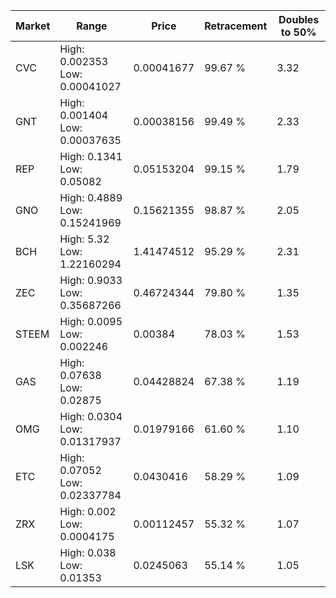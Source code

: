| Market | Range | Price| Retracement | Doubles to 50% |
| --- | --- | --- | --- | --- |
| CVC | High: 0.002353<br />Low: 0.00041027 | 0.00041677 | 99.67 % | 3.32 |
| GNT | High: 0.001404<br />Low: 0.00037635 | 0.00038156 | 99.49 % | 2.33 |
| REP | High: 0.1341<br />Low: 0.05082 | 0.05153204 | 99.15 % | 1.79 |
| GNO | High: 0.4889<br />Low: 0.15241969 | 0.15621355 | 98.87 % | 2.05 |
| BCH | High: 5.32<br />Low: 1.22160294 | 1.41474512 | 95.29 % | 2.31 |
| ZEC | High: 0.9033<br />Low: 0.35687266 | 0.46724344 | 79.80 % | 1.35 |
| STEEM | High: 0.0095<br />Low: 0.002246 | 0.00384 | 78.03 % | 1.53 |
| GAS | High: 0.07638<br />Low: 0.02875 | 0.04428824 | 67.38 % | 1.19 |
| OMG | High: 0.0304<br />Low: 0.01317937 | 0.01979166 | 61.60 % | 1.10 |
| ETC | High: 0.07052<br />Low: 0.02337784 | 0.0430416 | 58.29 % | 1.09 |
| ZRX | High: 0.002<br />Low: 0.0004175 | 0.00112457 | 55.32 % | 1.07 |
| LSK | High: 0.038<br />Low: 0.01353 | 0.0245063 | 55.14 % | 1.05 |
